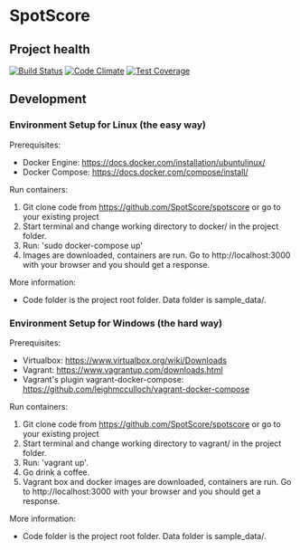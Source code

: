 # SpotScore

## Project health
[![Build Status](https://travis-ci.org/SpotScore/spotscore.svg?branch=master)](https://travis-ci.org/SpotScore/spotscore)
[![Code Climate](https://codeclimate.com/github/SpotScore/spotscore/badges/gpa.svg)](https://codeclimate.com/github/SpotScore/spotscore)
[![Test Coverage](https://codeclimate.com/github/SpotScore/spotscore/badges/coverage.svg)](https://codeclimate.com/github/SpotScore/spotscore/coverage)


## Development

### Environment Setup for Linux (the easy way)

Prerequisites:
  * Docker Engine: https://docs.docker.com/installation/ubuntulinux/
  * Docker Compose: https://docs.docker.com/compose/install/

Run containers:
  1. Git clone code from https://github.com/SpotScore/spotscore or go to your existing project
  2. Start terminal and change working directory to docker/ in the project folder.
  3. Run:  'sudo docker-compose up'
  4. Images are downloaded, containers are run. Go to http://localhost:3000 with your browser and you should get a response.

More information:
  * Code folder is the project root folder. Data folder is sample_data/.


### Environment Setup for Windows (the hard way)

Prerequisites:
  * Virtualbox: https://www.virtualbox.org/wiki/Downloads 
  * Vagrant: https://www.vagrantup.com/downloads.html 
  * Vagrant's plugin vagrant-docker-compose: https://github.com/leighmcculloch/vagrant-docker-compose

Run containers:
  1. Git clone code from https://github.com/SpotScore/spotscore or go to your existing project
  2. Start terminal and change working directory to vagrant/ in the project folder.
  3. Run:  'vagrant up'.
  4. Go drink a coffee.
  4. Vagrant box and docker images are downloaded, containers are run. Go to http://localhost:3000 with your browser and you should get a response.

More information:
  * Code folder is the project root folder. Data folder is sample_data/.
